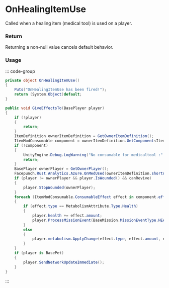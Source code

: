 <Badge type="danger" text="Carbon Compatible"/><Badge type="warning" text="Oxide Compatible"/>
# OnHealingItemUse
Called when a healing item (medical tool) is used on a player.
### Return
Returning a non-null value cancels default behavior.

### Usage
::: code-group
```csharp [Example]
private object OnHealingItemUse()
{
	Puts("OnHealingItemUse has been fired!");
	return (System.Object)default;
}
```
```csharp [Source — Assembly-CSharp @ MedicalTool]
public void GiveEffectsTo(BasePlayer player)
{
	if (!player)
	{
		return;
	}
	ItemDefinition ownerItemDefinition = GetOwnerItemDefinition();
	ItemModConsumable component = ownerItemDefinition.GetComponent<ItemModConsumable>();
	if (!component)
	{
		UnityEngine.Debug.LogWarning("No consumable for medicaltool :" + base.name);
		return;
	}
	BasePlayer ownerPlayer = GetOwnerPlayer();
	Facepunch.Rust.Analytics.Azure.OnMedUsed(ownerItemDefinition.shortname, ownerPlayer, player);
	if (player != ownerPlayer && player.IsWounded() && canRevive)
	{
		player.StopWounded(ownerPlayer);
	}
	foreach (ItemModConsumable.ConsumableEffect effect in component.effects)
	{
		if (effect.type == MetabolismAttribute.Type.Health)
		{
			player.health += effect.amount;
			player.ProcessMissionEvent(BaseMission.MissionEventType.HEAL, prefabID, effect.amount);
		}
		else
		{
			player.metabolism.ApplyChange(effect.type, effect.amount, effect.time);
		}
	}
	if (player is BasePet)
	{
		player.SendNetworkUpdateImmediate();
	}
}

```
:::
